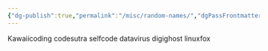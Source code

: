 ```yaml
---
{"dg-publish":true,"permalink":"/misc/random-names/","dgPassFrontmatter":true,"noteIcon":"1","created":"2023-11-14T21:08:36.513+05:30","updated":"2023-12-11T19:06:47.531+05:30"}
---
```


Kawaiicoding
codesutra
selfcode
datavirus
digighost
linuxfox
